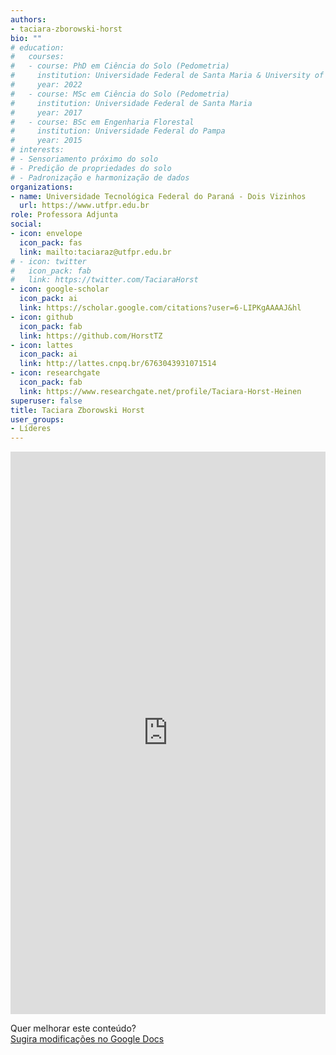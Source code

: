 ```yaml
---
authors:
- taciara-zborowski-horst
bio: ""
# education:
#   courses:
#   - course: PhD em Ciência do Solo (Pedometria)
#     institution: Universidade Federal de Santa Maria & University of Florida
#     year: 2022
#   - course: MSc em Ciência do Solo (Pedometria)
#     institution: Universidade Federal de Santa Maria
#     year: 2017
#   - course: BSc em Engenharia Florestal
#     institution: Universidade Federal do Pampa
#     year: 2015
# interests:
# - Sensoriamento próximo do solo
# - Predição de propriedades do solo
# - Padronização e harmonização de dados
organizations:
- name: Universidade Tecnológica Federal do Paraná - Dois Vizinhos
  url: https://www.utfpr.edu.br
role: Professora Adjunta
social:
- icon: envelope
  icon_pack: fas
  link: mailto:taciaraz@utfpr.edu.br
# - icon: twitter
#   icon_pack: fab
#   link: https://twitter.com/TaciaraHorst
- icon: google-scholar
  icon_pack: ai
  link: https://scholar.google.com/citations?user=6-LIPKgAAAAJ&hl
- icon: github
  icon_pack: fab
  link: https://github.com/HorstTZ
- icon: lattes
  icon_pack: ai
  link: http://lattes.cnpq.br/6763043931071514
- icon: researchgate
  icon_pack: fab
  link: https://www.researchgate.net/profile/Taciara-Horst-Heinen
superuser: false
title: Taciara Zborowski Horst
user_groups:
- Líderes
---
```


<iframe frameborder="0" style="width: 100%; height: 900px" src="https://docs.google.com/document/d/e/2PACX-1vQ-rGEt1_ShYvvZpPf4JRuB5vtLMlpyK833wNdT2z4f8cqK_WNAwVFkeTP2UWnF7c3qKzGLdQDMBOPn/pub?embedded=true"></iframe>

Quer melhorar este conteúdo?<br>
[<i class="fa fa-edit" aria-hidden="true"></i> Sugira modificações no Google Docs][edit]

[edit]: https://docs.google.com/document/d/15HKCyWIu5Xeye5j0YBUFKeePP3vQ2T4LGAU_aRv_HJo/edit?usp=sharing
